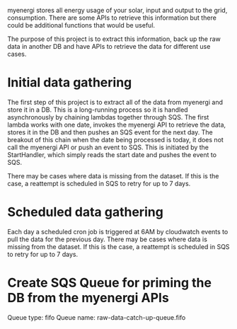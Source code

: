 myenergi stores all energy usage of your solar, input and output to the grid, consumption. There are some APIs to 
retrieve this information but there could be additional functions that would be useful.

The purpose of this project is to extract this information, back up the raw data in another DB and have APIs to retrieve
the data for different use cases.

# Initial data gathering
The first step of this project is to extract all of the data from myenergi and store it in a DB. This is a long-running
process so it is handled asynchronously by chaining lambdas together through SQS. The first lambda works with one date,
invokes the myenergi API to retrieve the data, stores it in the DB and then pushes an SQS event for the next day. The
breakout of this chain when the date being processed is today, it does not call the myenergi API or push an event to SQS.
This is initiated by the StartHandler, which simply reads the start date and pushes the event to SQS.

There may be cases where data is missing from the dataset. If this is the case, a reattempt is scheduled in SQS to retry
for up to 7 days.

# Scheduled data gathering
Each day a scheduled cron job is triggered at 6AM by cloudwatch events to pull the data for the previous day.
There may be cases where data is missing from the dataset. If this is the case, a reattempt is scheduled in SQS to retry
for up to 7 days.

# Create SQS Queue for priming the DB from the myenergi APIs
Queue type: fifo
Queue name: raw-data-catch-up-queue.fifo
